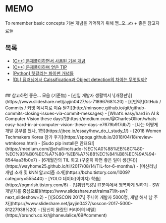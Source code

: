 # MEMO
To remember basic concepts
기본 개념을 기억하기 위해 멤..오..✍️ + 좋은 참고자료들
<br>
## 목록
- [\[C++\] 문제풀이하면서 사용된 기본 개념](https://github.com/euzl/2019-1o1-project/blob/master/basic_note.md)
- [\[C++\] 문제풀이하며 얻은 TIP](https://github.com/euzl/2019-1o1-project/issues)
- [\[Python\] 헷갈리는 파이썬 개념들](https://github.com/euzl/py4e/blob/master/basic_note.md)
- [\[DL\] 딥러닝에서 Calssification과 Object detection의 차이는 무엇일까?](https://github.com/Petpeotalk/petpeotalk-labs/blob/master/01_difference_between_classification_and_object_detection.md)
<br>
## 참고하면 좋은... 모음 (기준無)
- [신입 개발자 생활백서 \[개정판\]](https://www.slideshare.net/jayjin0427/ss-71896768%20)
- [\[번역\]GitHub / Commits / 커밋 메시지로 이슈 닫기](http://minsone.github.io/git/github-commits-closing-issues-via-commit-messages)
- [What’s easy/hard in AI & Computer Vision these days?](https://medium.com/@CharlesOllion/whats-easy-hard-in-ai-computer-vision-these-days-e7679b9f7db7)
- [나는 어떻게 개발 공부를 했나, 1편](https://jbee.io/essay/how_do_i_study_1/)
- [2018 Women Techmakers Korea 참가 후기](https://spoqa.github.io/2018/04/18/review-wtmkorea.html)
- [Sudo pip install은 안돼요!](https://medium.com/@chullino/sudo-%EC%A0%88%EB%8C%80-%EC%93%B0%EC%A7%80-%EB%A7%88%EC%84%B8%EC%9A%94-8544aa3fb0e7)
- [6개월간의 TIL 회고 (꾸준히 하면 좋은 일이 생긴다)](https://wayhome25.github.io/til/2017/08/14/TIL-for-6-months/)
- [머신러닝 개념 소개 및 kNN 알고리즘 소개](https://bcho.tistory.com/1009?category=555440)
- [YOLO 데이터(이미지) 학습](https://pgmrlsh.tistory.com/6)
- [\[취업특강\] IT분야에서 행복하게 일하기 - SW 개발자를 중심으로](https://www.slideshare.net/raima71/it-sw?next_slideshow=2)
- [\[SOSCON 2017\] 주니어 개발자 5000명, 개발 해서 남 주자](https://www.slideshare.net/jayjin0427/soscon-2017-5000-81227938%20)
- [당신이 몰랐던 커리어의 비밀](https://brunch.co.kr/@haneulalice/69#comment)
